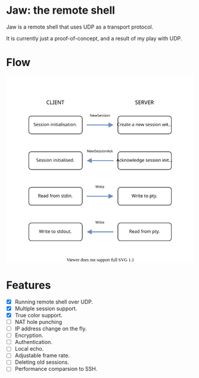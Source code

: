# Jaw: the remote shell

Jaw is a remote shell that uses UDP as a transport protocol.

It is currently just a proof-of-concept, and a result of my play with UDP.

# Flow

![flow image](./docs/flow.svg)

# Features

- [x] Running remote shell over UDP.
- [x] Multiple session support.
- [x] True color support.
- [ ] NAT hole punching 
- [ ] IP address change on the fly.
- [ ] Encryption.
- [ ] Authentication.
- [ ] Local echo.
- [ ] Adjustable frame rate.
- [ ] Deleting old sessions.
- [ ] Performance comparsion to SSH.
